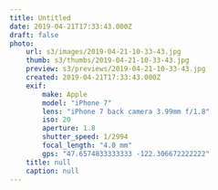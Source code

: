 ```yaml
---
title: Untitled
date: 2019-04-21T17:33:43.000Z
draft: false
photo:
    url: s3/images/2019-04-21-10-33-43.jpg
    thumb: s3/thumbs/2019-04-21-10-33-43.jpg
    preview: s3/previews/2019-04-21-10-33-43.jpg
    created: 2019-04-21T17:33:43.000Z
    exif:
        make: Apple
        model: "iPhone 7"
        lens: "iPhone 7 back camera 3.99mm f/1.8"
        iso: 20
        aperture: 1.8
        shutter_speed: 1/2994
        focal_length: "4.0 mm"
        gps: "47.6574833333333 -122.306672222222"
    title: null
    caption: null
---
```

